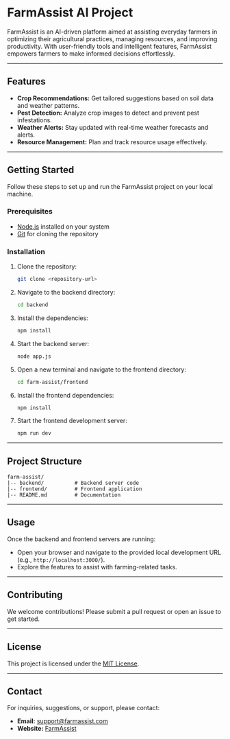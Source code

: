 # FarmAssist AI Project

FarmAssist is an AI-driven platform aimed at assisting everyday farmers in optimizing their agricultural practices, managing resources, and improving productivity. With user-friendly tools and intelligent features, FarmAssist empowers farmers to make informed decisions effortlessly.

---

## Features
- **Crop Recommendations:** Get tailored suggestions based on soil data and weather patterns.
- **Pest Detection:** Analyze crop images to detect and prevent pest infestations.
- **Weather Alerts:** Stay updated with real-time weather forecasts and alerts.
- **Resource Management:** Plan and track resource usage effectively.

---

## Getting Started
Follow these steps to set up and run the FarmAssist project on your local machine.

### Prerequisites
- [Node.js](https://nodejs.org/) installed on your system
- [Git](https://git-scm.com/) for cloning the repository

### Installation
1. Clone the repository:
   ```bash
   git clone <repository-url>
   ```

2. Navigate to the backend directory:
   ```bash
   cd backend
   ```

3. Install the dependencies:
   ```bash
   npm install
   ```

4. Start the backend server:
   ```bash
   node app.js
   ```

5. Open a new terminal and navigate to the frontend directory:
   ```bash
   cd farm-assist/frontend
   ```

6. Install the frontend dependencies:
   ```bash
   npm install
   ```

7. Start the frontend development server:
   ```bash
   npm run dev
   ```

---

## Project Structure
```plaintext
farm-assist/
|-- backend/          # Backend server code
|-- frontend/         # Frontend application
|-- README.md         # Documentation
```

---

## Usage
Once the backend and frontend servers are running:
- Open your browser and navigate to the provided local development URL (e.g., `http://localhost:3000/`).
- Explore the features to assist with farming-related tasks.

---

## Contributing
We welcome contributions! Please submit a pull request or open an issue to get started.

---

## License
This project is licensed under the [MIT License](LICENSE).

---

## Contact
For inquiries, suggestions, or support, please contact:
- **Email:** support@farmassist.com
- **Website:** [FarmAssist](https://www.farmassist.com)
